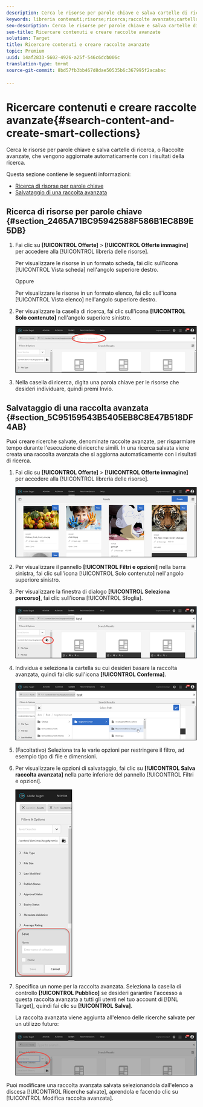 ```yaml
---
description: Cerca le risorse per parole chiave e salva cartelle di ricerca, o Raccolte avanzate, che vengono aggiornate automaticamente con i risultati della ricerca.
keywords: libreria contenuti;risorse;ricerca;raccolte avanzate;cartella di ricerca;filtro
seo-description: Cerca le risorse per parole chiave e salva cartelle di ricerca, o Raccolte avanzate, che vengono aggiornate automaticamente con i risultati della ricerca.
seo-title: Ricercare contenuti e creare raccolte avanzate
solution: Target
title: Ricercare contenuti e creare raccolte avanzate
topic: Premium
uuid: 14af2833-5602-4926-a25f-546c6dcb006c
translation-type: tm+mt
source-git-commit: 8bd57fb3bb467d8dae50535b6c367995f2acabac

---
```



# Ricercare contenuti e creare raccolte avanzate{#search-content-and-create-smart-collections}

Cerca le risorse per parole chiave e salva cartelle di ricerca, o Raccolte avanzate, che vengono aggiornate automaticamente con i risultati della ricerca.

Questa sezione contiene le seguenti informazioni:

* [Ricerca di risorse per parole chiave ](../../c-experiences/c-manage-content/filter-and-search-content.md#section_2465A71BC95942588F586B1EC8B9E5DB)
* [Salvataggio di una raccolta avanzata ](../../c-experiences/c-manage-content/filter-and-search-content.md#section_5C95159543B5405EB8C8E47B518DF4AB)

## Ricerca di risorse per parole chiave {#section_2465A71BC95942588F586B1EC8B9E5DB}

1. Fai clic su **[!UICONTROL Offerte]** &gt; **[!UICONTROL Offerte immagine]** per accedere alla [!UICONTROL libreria delle risorse].

   Per visualizzare le risorse in un formato scheda, fai clic sull'icona [!UICONTROL Vista scheda] nell'angolo superiore destro.

   Oppure

   Per visualizzare le risorse in un formato elenco, fai clic sull'icona [!UICONTROL Vista elenco] nell'angolo superiore destro.

1. Per visualizzare la casella di ricerca, fai clic sull'icona **[!UICONTROL Solo contenuto]** nell'angolo superiore sinistro.

   ![](assets/search_assets.png)

1. Nella casella di ricerca, digita una parola chiave per le risorse che desideri individuare, quindi premi Invio.

## Salvataggio di una raccolta avanzata {#section_5C95159543B5405EB8C8E47B518DF4AB}

Puoi creare ricerche salvate, denominate raccolte avanzate, per risparmiare tempo durante l'esecuzione di ricerche simili. In una ricerca salvata viene creata una raccolta avanzata che si aggiorna automaticamente con i risultati di ricerca.

1. Fai clic su **[!UICONTROL Offerte]** &gt; **[!UICONTROL Offerte immagine]** per accedere alla [!UICONTROL libreria delle risorse].

   ![](assets/content.png)

1. Per visualizzare il pannello **[!UICONTROL Filtri e opzioni]** nella barra sinistra, fai clic sull'icona [!UICONTROL Solo contenuto] nell'angolo superiore sinistro.
1. Per visualizzare la finestra di dialogo **[!UICONTROL Seleziona percorso]**, fai clic sull'icona [!UICONTROL Sfoglia].

   ![](assets/browse_folders.png)

1. Individua e seleziona la cartella su cui desideri basare la raccolta avanzata, quindi fai clic sull'icona **[!UICONTROL Conferma]**.

   ![](assets/browse_folders2.png)

1. (Facoltativo) Seleziona tra le varie opzioni per restringere il filtro, ad esempio tipo di file e dimensioni.
1. Per visualizzare le opzioni di salvataggio, fai clic su **[!UICONTROL Salva raccolta avanzata]** nella parte inferiore del pannello [!UICONTROL Filtri e opzioni].

   ![](assets/save_smart_collection_options.png)

1. Specifica un nome per la raccolta avanzata. Seleziona la casella di controllo **[!UICONTROL Pubblico]** se desideri garantire l'accesso a questa raccolta avanzata a tutti gli utenti nel tuo account di [!DNL Target], quindi fai clic su **[!UICONTROL Salva]**.

   La raccolta avanzata viene aggiunta all'elenco delle ricerche salvate per un utilizzo futuro:

   ![](assets/saved_smart_collection.png)

Puoi modificare una raccolta avanzata salvata selezionandola dall'elenco a discesa [!UICONTROL Ricerche salvate], aprendola e facendo clic su [!UICONTROL Modifica raccolta avanzata].
